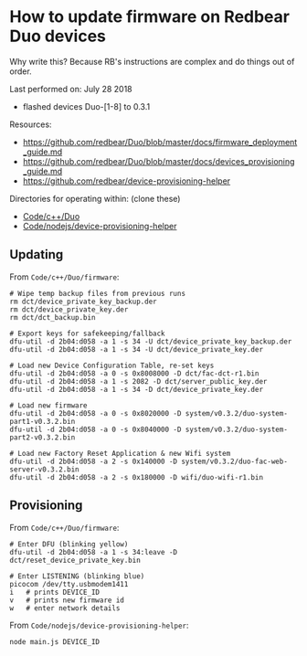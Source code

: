 # How to update firmware on Redbear Duo devices

Why write this? Because RB's instructions are complex and do things out of order.

Last performed on: July 28 2018
  - flashed devices Duo-[1-8] to 0.3.1

Resources:
  - https://github.com/redbear/Duo/blob/master/docs/firmware_deployment_guide.md
  - https://github.com/redbear/Duo/blob/master/docs/devices_provisioning_guide.md
  - https://github.com/redbear/device-provisioning-helper

Directories for operating within: (clone these)
  - [Code/c++/Duo](https://github.com/redbear/Duo.git)
  - [Code/nodejs/device-provisioning-helper](https://github.com/redbear/device-provisioning-helper.git)

## Updating

From `Code/c++/Duo/firmware`:

```
# Wipe temp backup files from previous runs
rm dct/device_private_key_backup.der
rm dct/device_private_key.der
rm dct/dct_backup.bin

# Export keys for safekeeping/fallback
dfu-util -d 2b04:d058 -a 1 -s 34 -U dct/device_private_key_backup.der
dfu-util -d 2b04:d058 -a 1 -s 34 -U dct/device_private_key.der

# Load new Device Configuration Table, re-set keys
dfu-util -d 2b04:d058 -a 0 -s 0x8008000 -D dct/fac-dct-r1.bin
dfu-util -d 2b04:d058 -a 1 -s 2082 -D dct/server_public_key.der
dfu-util -d 2b04:d058 -a 1 -s 34 -D dct/device_private_key.der

# Load new firmware
dfu-util -d 2b04:d058 -a 0 -s 0x8020000 -D system/v0.3.2/duo-system-part1-v0.3.2.bin
dfu-util -d 2b04:d058 -a 0 -s 0x8040000 -D system/v0.3.2/duo-system-part2-v0.3.2.bin

# Load new Factory Reset Application & new Wifi system
dfu-util -d 2b04:d058 -a 2 -s 0x140000 -D system/v0.3.2/duo-fac-web-server-v0.3.2.bin
dfu-util -d 2b04:d058 -a 2 -s 0x180000 -D wifi/duo-wifi-r1.bin
```

## Provisioning

From `Code/c++/Duo/firmware`:

```
# Enter DFU (blinking yellow)
dfu-util -d 2b04:d058 -a 1 -s 34:leave -D dct/reset_device_private_key.bin

# Enter LISTENING (blinking blue)
picocom /dev/tty.usbmodem1411
i   # prints DEVICE_ID
v   # prints new firmware id
w   # enter network details
```

From `Code/nodejs/device-provisioning-helper`:

```
node main.js DEVICE_ID
```